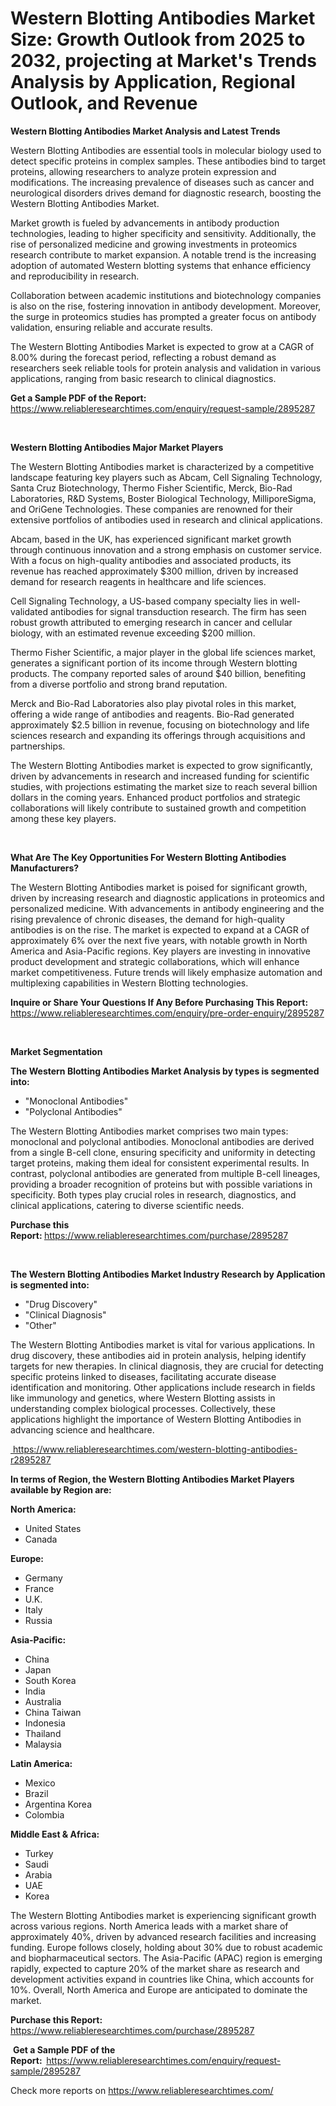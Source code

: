 <p><h1>Western Blotting Antibodies Market Size: Growth Outlook from 2025 to 2032, projecting at Market's Trends Analysis by Application, Regional Outlook, and Revenue</h1></p><p><strong>Western Blotting Antibodies Market Analysis and Latest Trends</strong></p>
<p><p>Western Blotting Antibodies are essential tools in molecular biology used to detect specific proteins in complex samples. These antibodies bind to target proteins, allowing researchers to analyze protein expression and modifications. The increasing prevalence of diseases such as cancer and neurological disorders drives demand for diagnostic research, boosting the Western Blotting Antibodies Market.</p><p>Market growth is fueled by advancements in antibody production technologies, leading to higher specificity and sensitivity. Additionally, the rise of personalized medicine and growing investments in proteomics research contribute to market expansion. A notable trend is the increasing adoption of automated Western blotting systems that enhance efficiency and reproducibility in research.</p><p>Collaboration between academic institutions and biotechnology companies is also on the rise, fostering innovation in antibody development. Moreover, the surge in proteomics studies has prompted a greater focus on antibody validation, ensuring reliable and accurate results.</p><p>The Western Blotting Antibodies Market is expected to grow at a CAGR of 8.00% during the forecast period, reflecting a robust demand as researchers seek reliable tools for protein analysis and validation in various applications, ranging from basic research to clinical diagnostics.</p></p>
<p><strong>Get a Sample PDF of the Report:&nbsp;</strong> <a href="https://www.reliableresearchtimes.com/enquiry/request-sample/2895287?utm_campaign=2241&utm_medium=2&utm_source=Github&utm_content=ia&utm_term=15032025&utm_id=western-blotting-antibodies">https://www.reliableresearchtimes.com/enquiry/request-sample/2895287</a></p>
<p>&nbsp;</p>
<p><strong>Western Blotting Antibodies Major Market Players</strong></p>
<p><p>The Western Blotting Antibodies market is characterized by a competitive landscape featuring key players such as Abcam, Cell Signaling Technology, Santa Cruz Biotechnology, Thermo Fisher Scientific, Merck, Bio-Rad Laboratories, R&D Systems, Boster Biological Technology, MilliporeSigma, and OriGene Technologies. These companies are renowned for their extensive portfolios of antibodies used in research and clinical applications.</p><p>Abcam, based in the UK, has experienced significant market growth through continuous innovation and a strong emphasis on customer service. With a focus on high-quality antibodies and associated products, its revenue has reached approximately $300 million, driven by increased demand for research reagents in healthcare and life sciences.</p><p>Cell Signaling Technology, a US-based company specialty lies in well-validated antibodies for signal transduction research. The firm has seen robust growth attributed to emerging research in cancer and cellular biology, with an estimated revenue exceeding $200 million.</p><p>Thermo Fisher Scientific, a major player in the global life sciences market, generates a significant portion of its income through Western blotting products. The company reported sales of around $40 billion, benefiting from a diverse portfolio and strong brand reputation.</p><p>Merck and Bio-Rad Laboratories also play pivotal roles in this market, offering a wide range of antibodies and reagents. Bio-Rad generated approximately $2.5 billion in revenue, focusing on biotechnology and life sciences research and expanding its offerings through acquisitions and partnerships.</p><p>The Western Blotting Antibodies market is expected to grow significantly, driven by advancements in research and increased funding for scientific studies, with projections estimating the market size to reach several billion dollars in the coming years. Enhanced product portfolios and strategic collaborations will likely contribute to sustained growth and competition among these key players.</p></p>
<p>&nbsp;</p>
<p><strong>What Are The Key Opportunities For Western Blotting Antibodies Manufacturers?</strong></p>
<p><p>The Western Blotting Antibodies market is poised for significant growth, driven by increasing research and diagnostic applications in proteomics and personalized medicine. With advancements in antibody engineering and the rising prevalence of chronic diseases, the demand for high-quality antibodies is on the rise. The market is expected to expand at a CAGR of approximately 6% over the next five years, with notable growth in North America and Asia-Pacific regions. Key players are investing in innovative product development and strategic collaborations, which will enhance market competitiveness. Future trends will likely emphasize automation and multiplexing capabilities in Western Blotting technologies.</p></p>
<p><strong>Inquire or Share Your Questions If Any Before Purchasing This Report:</strong> <a href="https://www.reliableresearchtimes.com/enquiry/pre-order-enquiry/2895287?utm_campaign=2241&utm_medium=2&utm_source=Github&utm_content=ia&utm_term=15032025&utm_id=western-blotting-antibodies">https://www.reliableresearchtimes.com/enquiry/pre-order-enquiry/2895287</a></p>
<p>&nbsp;</p>
<p><strong>Market Segmentation</strong></p>
<p><strong>The Western Blotting Antibodies Market Analysis by types is segmented into:</strong></p>
<p><ul><li>"Monoclonal Antibodies"</li><li>"Polyclonal Antibodies"</li></ul></p>
<p><p>The Western Blotting Antibodies market comprises two main types: monoclonal and polyclonal antibodies. Monoclonal antibodies are derived from a single B-cell clone, ensuring specificity and uniformity in detecting target proteins, making them ideal for consistent experimental results. In contrast, polyclonal antibodies are generated from multiple B-cell lineages, providing a broader recognition of proteins but with possible variations in specificity. Both types play crucial roles in research, diagnostics, and clinical applications, catering to diverse scientific needs.</p></p>
<p><strong>Purchase this Report:&nbsp;</strong><a href="https://www.reliableresearchtimes.com/purchase/2895287?utm_campaign=2241&utm_medium=2&utm_source=Github&utm_content=ia&utm_term=15032025&utm_id=western-blotting-antibodies">https://www.reliableresearchtimes.com/purchase/2895287</a></p>
<p>&nbsp;</p>
<p><strong>The Western Blotting Antibodies Market Industry Research by Application is segmented into:</strong></p>
<p><ul><li>"Drug Discovery"</li><li>"Clinical Diagnosis"</li><li>"Other"</li></ul></p>
<p><p>The Western Blotting Antibodies market is vital for various applications. In drug discovery, these antibodies aid in protein analysis, helping identify targets for new therapies. In clinical diagnosis, they are crucial for detecting specific proteins linked to diseases, facilitating accurate disease identification and monitoring. Other applications include research in fields like immunology and genetics, where Western Blotting assists in understanding complex biological processes. Collectively, these applications highlight the importance of Western Blotting Antibodies in advancing science and healthcare.</p></p>
<p><a href="https://www.reliableresearchtimes.com/western-blotting-antibodies-r2895287?utm_campaign=2241&utm_medium=2&utm_source=Github&utm_content=ia&utm_term=15032025&utm_id=western-blotting-antibodies">&nbsp;https://www.reliableresearchtimes.com/western-blotting-antibodies-r2895287</a></p>
<p><strong>In terms of Region, the Western Blotting Antibodies Market Players available by Region are:</strong></p>
<p>
    <p> <strong> North America: </strong>
        <ul>
            <li>United States</li>
            <li>Canada</li>
        </ul>
        </p> 
    <p> <strong> Europe: </strong>
        <ul>
            <li>Germany</li>
            <li>France</li>
            <li>U.K.</li>
            <li>Italy</li>
            <li>Russia</li>
        </ul>
        </p> 
    <p> <strong> Asia-Pacific: </strong>
        <ul>
            <li>China</li>
            <li>Japan</li>
            <li>South Korea</li>
            <li>India</li>
            <li>Australia</li>
            <li>China Taiwan</li>
            <li>Indonesia</li>
            <li>Thailand</li>
            <li>Malaysia</li>
        </ul>
        </p> 
    <p> <strong> Latin America: </strong>
        <ul>
            <li>Mexico</li>
            <li>Brazil</li>
            <li>Argentina Korea</li>
            <li>Colombia</li>
        </ul>
        </p> 
    <p> <strong> Middle East & Africa: </strong>
        <ul>
            <li>Turkey</li>
            <li>Saudi</li>
            <li>Arabia</li>
            <li>UAE</li>
            <li>Korea</li>
        </ul>
    </p>
    </p>
<p><p>The Western Blotting Antibodies market is experiencing significant growth across various regions. North America leads with a market share of approximately 40%, driven by advanced research facilities and increasing funding. Europe follows closely, holding about 30% due to robust academic and biopharmaceutical sectors. The Asia-Pacific (APAC) region is emerging rapidly, expected to capture 20% of the market share as research and development activities expand in countries like China, which accounts for 10%. Overall, North America and Europe are anticipated to dominate the market.</p></p>
<p><strong>Purchase this Report: </strong><a href="https://www.reliableresearchtimes.com/purchase/2895287?utm_campaign=2241&utm_medium=2&utm_source=Github&utm_content=ia&utm_term=15032025&utm_id=western-blotting-antibodies">https://www.reliableresearchtimes.com/purchase/2895287</a></p>
<p>&nbsp;<strong>Get a Sample PDF of the Report:&nbsp;&nbsp;</strong><a href="https://www.reliableresearchtimes.com/enquiry/request-sample/2895287?utm_campaign=2241&utm_medium=2&utm_source=Github&utm_content=ia&utm_term=15032025&utm_id=western-blotting-antibodies">https://www.reliableresearchtimes.com/enquiry/request-sample/2895287</a></p>
<p><strong></strong></p>
<p>Check more reports on <a href="https://www.reliableresearchtimes.com/?utm_campaign=2241&utm_medium=2&utm_source=Github&utm_content=ia&utm_term=15032025&utm_id=western-blotting-antibodies">https://www.reliableresearchtimes.com/</a></p>